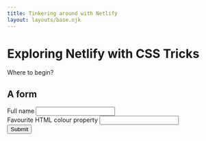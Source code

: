 ```yaml
---
title: Tinkering around with Netlify
layout: layouts/base.njk
---
```


# Exploring Netlify with CSS Tricks

Where to begin?

## A form

<form action="thanks" netlify>
  <div>
    <label for="fullname">Full name</label>
    <input type="text" id="fullname" name="fullname" />
  </div>
  <div>
    <label for="color">Favourite HTML colour property</label>
    <input type="text" id="color" name="color" />
  </div>
  <div>
    <input type="submit" />
  </div>
</form>
